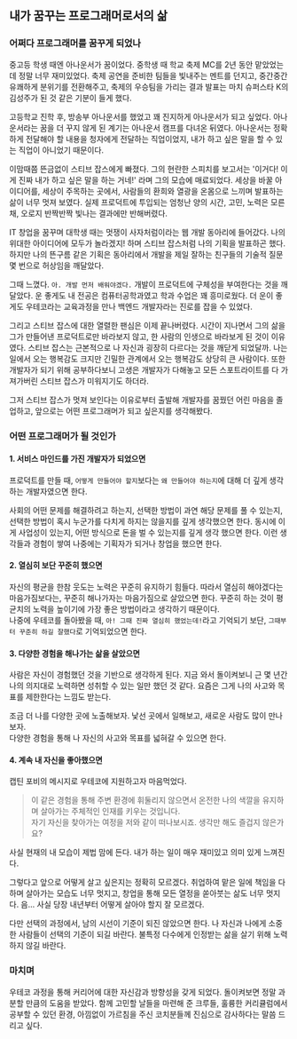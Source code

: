 ## 내가 꿈꾸는 프로그래머로서의 삶

### 어쩌다 프로그래머를 꿈꾸게 되었나
중고등 학생 때엔 아나운서가 꿈이었다.
중학생 때 학교 축제 MC를 2년 동안 맡았었는데 정말 너무 재미있었다.
축제 공연을 준비한 팀들을 빛내주는 멘트를 던지고, 중간중간 유쾌하게 분위기를 전환해주고, 
축제의 우승팀을 가리는 결과 발표는 마치 슈퍼스타 K의 김성주가 된 것 같은 기분이 들게 했다.  

고등학교 진학 후, 방송부 아나운서를 했었고 꽤 진지하게 아나운서가 되고 싶었다. 
아나운서라는 꿈을 더 꾸지 않게 된 계기는 아나운서 캠프를 다녀온 뒤였다. 
아나운서는 정확하게 전달해야 할 내용을 청자에게 전달하는 직업이었지, 내가 하고 싶은 말을 할 수 있는 직업이 아니었기 때문이다. 

이맘때쯤 뜬금없이 스티브 잡스에게 빠졌다. 
그의 현란한 스피치를 보고서는 '이거다! 이게 진짜 내가 하고 싶은 말을 하는 거네!' 라며 그의 모습에 매료되었다.
세상을 바꿀 아이디어를, 세상이 주목하는 곳에서, 사람들의 환희와 열광을 온몸으로 느끼며 발표하는 삶이 너무 멋져 보였다.
실제 프로덕트에 투입되는 엄청난 양의 시간, 고민, 노력은 모른 채, 오로지 반짝반짝 빛나는 결과에만 반해버렸다. 

IT 창업을 꿈꾸며 대학생 때는 멋쟁이 사자처럼이라는 웹 개발 동아리에 들어갔다. 
나의 위대한 아이디어에 모두가 놀라겠지! 하며 스티브 잡스처럼 나의 기획을 발표하곤 했다. 
하지만 나의 뜬구름 같은 기획은 동아리에서 개발을 제일 잘하는 친구들의 기술적 질문 몇 번으로 허상임을 깨달았다.  

그때 느꼈다. `아. 개발 먼저 배워야겠다.` 개발이 프로덕트에 구체성을 부여한다는 것을 깨달았다. 
운 좋게도 내 전공은 컴퓨터공학과였고 학과 수업은 꽤 흥미로웠다. 
더 운이 좋게도 우테코라는 교육과정을 만나 백엔드 개발자라는 진로를 잡을 수 있었다. 

그리고 스티브 잡스에 대한 열렬한 팬심은 이제 끝나버렸다. 
시간이 지나면서 그의 삶을 그가 만들어낸 프로덕트로만 바라보지 않고, 한 사람의 인생으로 바라보게 된 것이 이유였다. 
스티브 잡스는 근본적으로 나 자신과 굉장히 다르다는 것을 깨닫게 되었달까. 
나는 일에서 오는 행복감도 크지만 긴밀한 관계에서 오는 행복감도 상당히 큰 사람이다. 
또한 개발자가 되기 위해 공부하다보니 고생은 개발자가 다해놓고 모든 스포트라이트를 다 가져가버린 스티브 잡스가 미워지기도 하더라.

그저 스티브 잡스가 멋져 보인다는 이유로부터 출발해 개발자를 꿈꿨던 어린 마음을 졸업하고, 앞으로는 어떤 프로그래머가 되고 싶은지를 생각해봤다. 

### 어떤 프로그래머가 될 것인가
#### 1. 서비스 마인드를 가진 개발자가 되었으면
프로덕트를 만들 때, `어떻게 만들어야 할지`보다는 `왜 만들어야 하는지`에 대해 더 깊게 생각하는 개발자였으면 한다. 

사회의 어떤 문제를 해결하려고 하는지, 선택한 방법이 과연 해당 문제를 풀 수 있는지, 선택한 방법이 혹시 누군가를 다치게 하지는 않을지를 깊게 생각했으면 한다. 
동시에 이게 사업성이 있는지, 어떤 방식으로 돈을 벌 수 있는지를 깊게 생각 했으면 한다. 
이런 생각들과 경험이 쌓여 나중에는 기획자가 되거나 창업을 했으면 한다. 

#### 2. 열심히 보단 꾸준히 했으면
자신의 평균을 한참 웃도는 노력은 꾸준히 유지하기 힘들다. 
따라서 열심히 해야겠다는 마음가짐보다는, 꾸준히 해나가자는 마음가짐으로 살았으면 한다. 
꾸준히 하는 것이 평균치의 노력을 높이기에 가장 좋은 방법이라고 생각하기 때문이다.  
나중에 우테코를 돌아봤을 때, `아! 그때 진짜 열심히 했었는데!`라고 기억되기 보단, `그때부터 꾸준히 하길 잘했다`로 기억되었으면 한다. 

#### 3. 다양한 경험을 해나가는 삶을 살았으면
사람은 자신이 경험했던 것을 기반으로 생각하게 된다.
지금 와서 돌이켜보니 근 몇 년간 나의 의지대로 노력하면 성취할 수 있는 일만 했던 것 같다. 
요즘은 그게 나의 사고와 목표를 제한한다는 느낌도 받는다.

조금 더 나를 다양한 곳에 노출해보자. 낯선 곳에서 일해보고, 새로운 사람도 많이 만나보자.   
다양한 경험을 통해 나 자신의 사고와 목표를 넓혀갈 수 있으면 한다. 

#### 4. 계속 내 자신을 좋아했으면
캡틴 포비의 메시지로 우테코에 지원하고자 마음먹었다. 
> 이 같은 경험을 통해 주변 환경에 휘둘리지 않으면서 온전한 나의 색깔을 유지하며 살아가는 주체적인 인재를 키우는 것입니다.     
자기 자신을 찾아가는 여정을 저와 같이 떠나보시죠. 생각만 해도 즐겁지 않은가요?

사실 현재의 내 모습이 제법 맘에 든다. 
내가 하는 일이 매우 재미있고 의미 있게 느껴진다.

그렇다고 앞으로 어떻게 살고 싶은지는 정확히 모르겠다.
취업하여 맡은 일에 책임을 다하며 살아가는 모습도 너무 멋지고, 창업을 통해 모든 열정을 쏟아붓는 삶도 너무 멋지다. 
음... 사실 당장 내년부터 어떻게 살아야 할지 잘 모르겠다.  

다만 선택의 과정에서, 남의 시선이 기준이 되진 않았으면 한다. 
나 자신과 나에게 소중한 사람들이 선택의 기준이 되길 바란다. 
불특정 다수에게 인정받는 삶을 살기 위해 노력하지 않길 바란다. 

### 마치며
우테코 과정을 통해 커리어에 대한 자신감과 방향성을 갖게 되었다. 
돌이켜보면 정말 과분할 만큼의 도움을 받았다. 
함께 고민할 날들을 마련해 준 크루들, 훌륭한 커리큘럼에서 공부할 수 있던 환경, 아낌없이 가르침을 주신 코치분들께 진심으로 감사하다는 말씀 드리고 싶다. 
